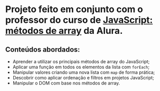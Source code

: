# Projeto feito em conjunto com o professor do curso de [JavaScript: métodos de array](https://cursos.alura.com.br/course/javascript-metodos-array) da Alura.

## Conteúdos abordados:
- Aprender a utilizar os principais métodos de array do JavaScript;
- Aplicar uma função em todos os elementos da lista com `forEach`;
- Manipular valores criando uma nova lista com `map` de forma prática;
- Descobrir como aplicar ordenação e filtros em projetos JavaScript;
- Manipular o DOM com base nos métodos de array.
